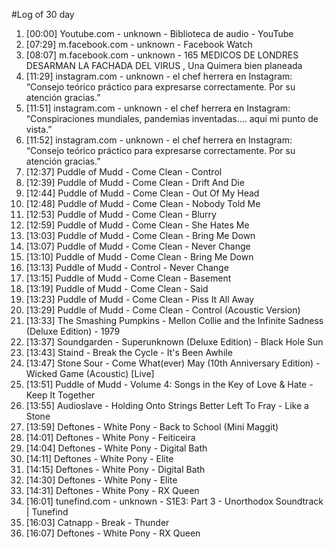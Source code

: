 #Log of 30 day

1. [00:00] Youtube.com - unknown - Biblioteca de audio - YouTube
1. [07:29] m.facebook.com - unknown - Facebook Watch
1. [08:07] m.facebook.com - unknown - 165 MEDICOS DE LONDRES DESARMAN LA FACHADA DEL VIRUS , Una Quimera bien planeada
1. [11:29] instagram.com - unknown - el chef herrera en Instagram: “Consejo teórico práctico para expresarse correctamente. Por su atención gracias.”
1. [11:51] instagram.com - unknown - el chef herrera en Instagram: “Conspiraciones mundiales, pandemias inventadas.... aquí mi punto de vista.”
1. [11:52] instagram.com - unknown - el chef herrera en Instagram: “Consejo teórico práctico para expresarse correctamente. Por su atención gracias.”
1. [12:37] Puddle of Mudd - Come Clean - Control
1. [12:39] Puddle of Mudd - Come Clean - Drift And Die
1. [12:44] Puddle of Mudd - Come Clean - Out Of My Head
1. [12:48] Puddle of Mudd - Come Clean - Nobody Told Me
1. [12:53] Puddle of Mudd - Come Clean - Blurry
1. [12:59] Puddle of Mudd - Come Clean - She Hates Me
1. [13:03] Puddle of Mudd - Come Clean - Bring Me Down
1. [13:07] Puddle of Mudd - Come Clean - Never Change
1. [13:10] Puddle of Mudd - Come Clean - Bring Me Down
1. [13:13] Puddle of Mudd - Control - Never Change
1. [13:15] Puddle of Mudd - Come Clean - Basement
1. [13:19] Puddle of Mudd - Come Clean - Said
1. [13:23] Puddle of Mudd - Come Clean - Piss It All Away
1. [13:29] Puddle of Mudd - Come Clean - Control (Acoustic Version)
1. [13:33] The Smashing Pumpkins - Mellon Collie and the Infinite Sadness (Deluxe Edition) - 1979
1. [13:37] Soundgarden - Superunknown (Deluxe Edition) - Black Hole Sun
1. [13:43] Staind - Break the Cycle - It's Been Awhile
1. [13:47] Stone Sour - Come What(ever) May (10th Anniversary Edition) - Wicked Game (Acoustic) [Live]
1. [13:51] Puddle of Mudd - Volume 4: Songs in the Key of Love & Hate - Keep It Together
1. [13:55] Audioslave - Holding Onto Strings Better Left To Fray - Like a Stone
1. [13:59] Deftones - White Pony - Back to School (Mini Maggit)
1. [14:01] Deftones - White Pony - Feiticeira
1. [14:04] Deftones - White Pony - Digital Bath
1. [14:11] Deftones - White Pony - Elite
1. [14:15] Deftones - White Pony - Digital Bath
1. [14:30] Deftones - White Pony - Elite
1. [14:31] Deftones - White Pony - RX Queen
1. [16:01] tunefind.com - unknown - S1E3: Part 3 - Unorthodox Soundtrack | Tunefind
1. [16:03] Catnapp - Break - Thunder
1. [16:07] Deftones - White Pony - RX Queen
